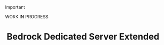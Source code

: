 > [!IMPORTANT]
> WORK IN PROGRESS

<div align="center">

# Bedrock Dedicated Server Extended

</div>